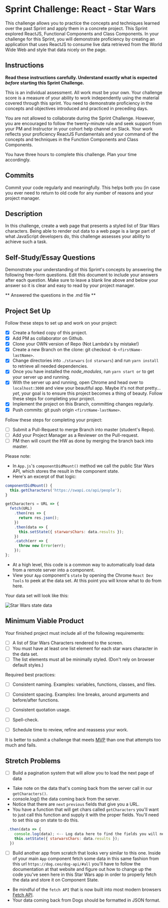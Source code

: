 # Sprint Challenge: React - Star Wars

This challenge allows you to practice the concepts and techniques learned over the past Sprint and apply them in a concrete project. This Sprint explored ReactJS, Functional Components and Class Components. In your challenge for this Sprint, you will demonstrate proficiency by creating an application that uses ReactJS to consume live data retrieved from the World Wide Web and style that data nicely on the page.

## Instructions

**Read these instructions carefully. Understand exactly what is expected _before_ starting this Sprint Challenge.**

This is an individual assessment. All work must be your own. Your challenge score is a measure of your ability to work independently using the material covered through this sprint. You need to demonstrate proficiency in the concepts and objectives introduced and practiced in preceding days.

You are not allowed to collaborate during the Sprint Challenge. However, you are encouraged to follow the twenty-minute rule and seek support from your PM and Instructor in your cohort help channel on Slack. Your work reflects your proficiency ReactJS Fundamentals and your command of the concepts and techniques in the Function Components and Class Components.

You have three hours to complete this challenge. Plan your time accordingly.

## Commits

Commit your code regularly and meaningfully. This helps both you (in case you ever need to return to old code for any number of reasons and your project manager.

## Description

In this challenge, create a web page that presents a styled list of Star Wars characters. Being able to render out data to a web page is a large part of what JavaScript developers do, this challenge assesses your ability to achieve such a task.

## Self-Study/Essay Questions

Demonstrate your understanding of this Sprint's concepts by answering the following free-form questions. Edit this document to include your answers after each question. Make sure to leave a blank line above and below your answer so it is clear and easy to read by your project manager.

** Answered the questions in the .md file ** 

## Project Set Up

Follow these steps to set up and work on your project:

- [x] Create a forked copy of this project.
- [x] Add PM as collaborator on Github.
- [x] Clone your OWN version of Repo (Not Lambda's by mistake!)
- [x] Create a new Branch on the clone: git checkout -b `<firstName-lastName>`.
- [x] Change directories into `./starwars` (`cd starwars`) and run `yarn install` to retrieve all needed dependencies.
- [x] Once you have installed the _node_modules_, run `yarn start or` to get your server up and running.
- [x] With the server up and running, open Chrome and head over to `localhost:3000` and view your beautiful app. Maybe it's not _that_ pretty... _yet_, your goal is to ensure this project becomes a thing of beauty.
Follow these steps for completing your project.
- [x] Implement the project on this Branch, committing changes regularly.
- [x] Push commits: git push origin `<firstName-lastName>`.

Follow these steps for completing your project:

- [ ] Submit a Pull-Request to merge <firstName-lastName> Branch into master (student's  Repo).
- [ ] Add your Project Manager as a Reviewer on the Pull-request.
- [ ] PM then will count the HW as done by  merging the branch back into master.

Please note:

- In `App.js`'s `componentDidMount()` method we call the public Star Wars API, which stores the result in the component state.
- Here's an excerpt of that logic:

```js
componentDidMount() {
  this.getCharacters('https://swapi.co/api/people');
}

getCharacters = URL => {
  fetch(URL)
    .then(res => {
      return res.json();
    })
    .then(data => {
      this.setState({ starwarsChars: data.results });
    })
    .catch(err => {
      throw new Error(err);
    });
};
```

- At a high level, this code is a common way to automatically load data from a remote server into a component.
- View your `App` component's `state` by opening the Chrome `React Dev Tools` to peek at the data set. At this point you will know what to do from here.

Your data set will look like this:

![Star Wars state data](starwars_data.png)


## Minimum Viable Product

Your finished project must include all of the following requirements:

- [ ] A list of Star Wars Characters rendered to the screen.
- [ ] You must have at least one list element for each star wars character in the data set.
- [ ] The list elements must all be minimally styled. (Don't rely on browser default styles.)

Required best practices:

- [ ] Consistent naming. Examples: variables, functions, classes, and files.
- [ ] Consistent spacing. Examples: line breaks, around arguments and before/after functions.
- [ ] Consistent quotation usage.
- [ ] Spell-check.
- [ ] Schedule time to review, refine and reassess your work.


It is better to submit a challenge that meets [MVP](https://en.wikipedia.org/wiki/Minimum_viable_product) than one that attempts too much and fails.

## Stretch Problems

- [ ] Build a pagination system that will allow you to load the next page of data

- Take note on the data that's coming back from the server call in our `getCharacters()`.
- console.log() the data coming back from the server.
- Notice that there are `next` `previous` fields that give you a URL.
- You have a function that will get chars called `getCharacters` you'll want to just call this function and supply it with the proper fields. You'll need to set this up on state to do this.

```js
 .then(data => {
    console.log(data); <-- Log data here to find the fields you will need.
    this.setState({ starwarsChars: data.results });
  })
```

- [ ] Build another app from scratch that looks very similar to this one. Inside of your main `App` component fetch some data in this same fashion from this url `https://dog.ceo/dog-api/#all` you'll have to follow the documentation at that website and figure out how to change up the code you've seen here in this Star Wars app in order to properly fetch the data and store it on Component State.

- Be mindful of the `fetch API` that is now built into most modern browsers [Fetch API](https://developer.mozilla.org/en-US/docs/Web/API/Fetch_API/Using_Fetch).
- Your data coming back from Dogs should be formatted in JSON format.

